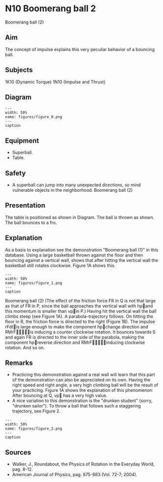 # N10 Boomerang ball  2  
 Boomerang ball (2)   
  
## Aim   
 The concept of impulse explains this very peculiar behavior of a bouncing ball.    
  
## Subjects   
 1K10 (Dynamic Torque) 1N10 (Impulse and Thrust)   
  
## Diagram   
    
```{figure} figures/figure_0.png  
---  
width: 50%  
name: figures/figure_0.png  
---  
caption  
``` 
    
  
## Equipment   
 
 *  Superball. 
 *  Table.   
  
## Safety   
 
 *  A superball can jump into many unexpected directions, so mind vulnerable objects in the neighborhood. Boomerang ball (2)
    
  
## Presentation   
 The table is positioned as shown in Diagram. The ball is thrown as shown. The ball bounces to a fro.    
  
## Explanation   
 As a basis to explanation see the demonstration "Boomerang ball (1)" in this database. Using a large basketball thrown against the floor and then bouncing against a vertical wall, shows that after hitting the vertical wall the basketball still rotates clockwise. Figure 1A shows this.    
```{figure} figures/figure_1.png  
---  
width: 50%  
name: figures/figure_1.png  
---  
caption  
``` 
 Boomerang ball (2) (The effect of the friction force FR in Q is not that large as that of FR in P, since the ball approaches the vertical wall with hpand this momentum is smaller than vpin P.) Having hit the vertical wall the ball climbs steep (see Figure 1A). A parabola-trajectory follows. On hitting the floor in R, the friction force is directed to the right (Figure 1B). The impulse rFdtis large enough to make the component hpchange direction and RMrFis inducing a counter clockwise rotation. It bounces towards S and again FR is directed to the inner side of the parabola, making the component hpreverse direction and RMrFinducing clockwise rotation. And so on.    
  
## Remarks   
 
 *  Practicing this demonstration against a real wall will learn that this part of the demonstration can also be appreciated on its own. Having the right speed and right angle, a very high climbing ball will be the result of your practicing. Figure 1A shows the explanation of this phenomenon: After bouncing at Q, vp has a very high value. 
 *  A nice variation to this demonstration is the "drunken student" (sorry, "drunken sailor"). To throw a ball that follows such a staggering trajectory, see Figure 2.    
```{figure} figures/figure_2.png  
---  
width: 50%  
name: figures/figure_2.png  
---  
caption  
```
 
   
  
## Sources   
 
 *  Walker, J., Roundabout, the Physics of Rotation in the Everyday World, pag. 8-12. 
 *  American Journal of Physics, pag. 875-883 (Vol. 72-7; 2004).
  
